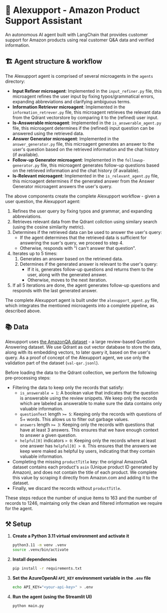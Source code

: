 # 🤖 Alexupport - Amazon Product Support Assistant

An autonomous AI agent built with LangChain that provides customer support for Amazon products using real customer Q&A data and verified information.

## 🏗️ Agent structure & workflow

The Alexupport agent is comprised of several microagents in the `agents` directory:

* **Input Refiner microagent**: Implemented in the `input_refiner.py` file, this microagent refines the user input by fixing typos/grammatical errors, expanding abbreviations and clarifying ambiguous terms.
* **Information Retriever microagent**: Implemented in the `information_retrever.py` file, this microagent retrieves the relevant data from the Qdrant vectorstore by comparing it to the (refined) user input.
* **Is-Answerable microagent**: Implemented in the `is_answerable_agent.py` file, this microagent determines if the (refined) input question can be answered using the retrieved data.
* **Answer Generator microagent**: Implemented in the `answer_generator.py` file, this microagent generates an answer to the user's question based on the retrieved information and the chat history (if available).
* **Follow-up Generator microagent**: Implemented in the `followup-generator.py` file, this microagent generates follow-up questions based on the retrieved information and the chat history (if available).
* **Is-Relevant microagent**: Implemented in the `is_relevant_agent.py` file, this microagent determines if the generated answer from the Answer Generator microagent answers the user's query.

The above components create the complete Alexupport workflow - given a user question, the Alexupport agent:

1. Refines the user query by fixing typos and grammar, and expanding abbreviations.
2. Retrieves relevant data from the Qdrant collction using similary search (using the cosine similarity metric).
3. Determines if the retrieved data can be used to answer the user's query:
    * If the agent determines that the retrieved data is sufficient for answering the suer's query, we proceed to step 4.
    * Otherwise, responds with "I can't answer that question".
4. Iterates up to 5 times:
    1. Generates an answer based on the retrieved data.
    2. Determines if the generated answer is relevant to the user's query:
        * If it is, generates follow-up questions and returns them to the user, along with the generated answer.
        * Otherwise, moves to the next iteration.
5. If all 5 iterations are done, the agent generates follow-up questions and responds with the last generated answer.

The complete Alexupport agent is built under the `alexupport_agent.py` file, which integrates the mentioned microagents into a complete pipeline, as described above.

## 📚 Data

Alexupport uses [the AmazonQA dataset](https://github.com/amazonqa/amazonqa) - a large review-based Question Answering dataset. We use Qdrant as out vector database to store the data, along with its embedding vectors, to later query it, based on the user's query. As a proof of concept of the Alexupport agent, we use only the validation part of the dataset (`val-qar.jsonl`).

Before loading the data to the Qdrant collection, we perform the following pre-processing steps:
* Filtering the data to keep only the records that satisfy:
    * `is_answerable = 1`: A boolean value that indicates that the question is answerable using the review snippets. We keep only the records which are labeled as answerable to make sure the data contains only valuable information.
    * `questionText` length `>= 5`: Keeping only the records with questions of 5+ words. This allows us to filter out garbage values.
    * `answers` length `>= 3`: Keeping only the records with questions that have at least 3 answers. This ensures that we have enough context to answer a given question.
    * `helpful[0]` indicators `> 0`: Keeping only the records where at least one answer has `helpful[0] > 0`. This ensures that the answers we keep were maked as helpful by users, indicating that they contain valuable information.
* Completing the missing `productTitle` key: the original AmazonQA dataset contains each product's `asin` (Unique product ID generated by Amazon), and does not contain the title of each product. We complete this value by scraping it directly from Amazon.com and adding it to the dataset.
* Finally, we discard the records without `productTitle`.

These steps reduce the number of unqiue items to 163 and the number of records to 1246, maintaing only the clean and filtered information we require for the agent.

## ⚒️ Setup

1. **Create a Python 3.11 virtual environment and activate it**
    ```bash
    python3.11 -m venv .venv
    source .venv/bin/activate
    ```

2. **Install dependencies**
    ```bash
    pip install -r requirements.txt
    ```

3. **Set the AzureOpenAI `API_KEY` environment variable in the `.env` file**
    ``` bash
    echo API_KEY="<your-api-key>" > .env
    ```

4. **Run the agent (using the Streamlit UI)**
    ```bash
    python main.py
    ```
